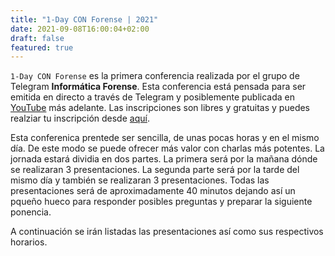 ```yaml
---
title: "1-Day CON Forense | 2021"
date: 2021-09-08T16:00:04+02:00
draft: false
featured: true
---
```


`1-Day CON Forense` es la primera conferencia realizada por el grupo de Telegram **Informática Forense**. Esta conferencia está pensada para ser emitida en directo a través de Telegram y posiblemente publicada en [YouTube](https://www.youtube.com/) más adelante. Las inscripciones son libres y gratuitas y puedes realziar tu inscripción desde [aquí](/blog/posts/2021-registro/).

Esta conferenica prentede ser sencilla, de unas pocas horas y en el mismo día. De este modo se puede ofrecer más valor con charlas más potentes. La jornada estará dividia en dos partes. La primera será por la mañana dónde se realizaran 3 presentaciones. La segunda parte será por la tarde del mismo día y también se realizaran 3 presentaciones. Todas las presentaciones será de aproximadamente 40 minutos dejando así un pqueño hueco para responder posibles preguntas y preparar la siguiente ponencia.


A continuación se irán listadas las presentaciones así como sus respectivos horarios.

